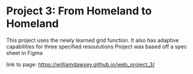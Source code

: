 # Project 3: From Homeland to Homeland

This project uses the newly learned grid function.
It also has adaptive capabilities for three specified resoulutions
Project was based off a spec sheet in Figma

link to page: https://williamdawsey.github.io/web_project_3/
